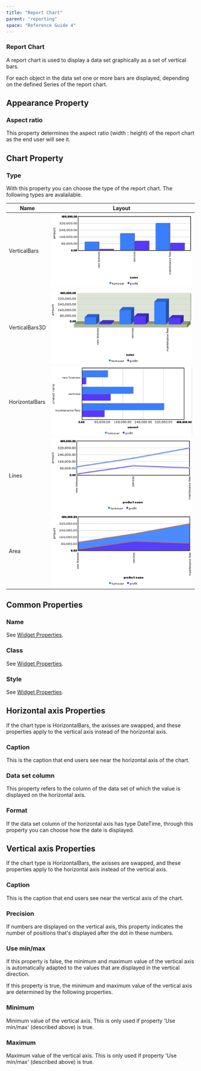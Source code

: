 ```yaml
---
title: "Report Chart"
parent: "reporting"
space: "Reference Guide 4"
---
```

### Report Chart

A report chart is used to display a data set graphically as a set of vertical bars.

For each object in the data set one or more bars are displayed, depending on the defined Series of the report chart.

## Appearance Property

### Aspect ratio

This property determines the aspect ratio (width : height) of the report chart as the end user will see it.

## Chart Property

### Type

With this property you can choose the type of the report chart. The following types are avalailable.

| Name | Layout |
| --- | --- |
| VerticalBars | ![](attachments/4194613/4325424.png) |
| VerticalBars3D | ![](attachments/4194613/4325425.png) |
| HorizontalBars | ![](attachments/4194613/4325426.png) |
| Lines | ![](attachments/4194613/4325427.png) |
| Area | ![](attachments/4194613/4325429.png) |

## Common Properties

### Name

See [Widget Properties](widget-properties).

### Class

See [Widget Properties](widget-properties).

### Style

See [Widget Properties](widget-properties).

## Horizontal axis Properties

If the chart type is HorizontalBars, the axisses are swapped, and these properties apply to the vertical axis instead of the horizontal axis.

### Caption

This is the caption that end users see near the horizontal axis of the chart.

### Data set column

This property refers to the column of the data set of which the value is displayed on the horizontal axis.

### Format

If the data set column of the horizontal axis has type DateTime, through this property you can choose how the date is displayed.

## Vertical axis Properties

If the chart type is HorizontalBars, the axisses are swapped, and these properties apply to the horizontal axis instead of the vertical axis.

### Caption

This is the caption that end users see near the vertical axis of the chart.

### Precision

If numbers are displayed on the vertical axis, this property indicates the number of positions that's displayed after the dot in these numbers.

### Use min/max

If this property is false, the minimum and maximum value of the vertical axis is automatically adapted to the values that are displayed in the vertical direction.

If this property is true, the minimum and maximum value of the vertical axis are determined by the following properties.

### Minimum

Minimum value of the vertical axis. This is only used if property 'Use min/max' (described above) is true.

### Maximum

Maximum value of the vertical axis. This is only used if property 'Use min/max' (described above) is true.

